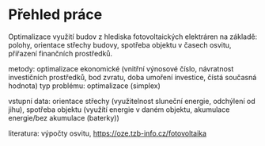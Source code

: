 # Přehled práce

Optimalizace využití budov z hlediska fotovoltaických elektráren na základě: polohy, orientace střechy budovy, spotřeba objektu v časech osvitu, přiřazení finančních prostředků.

metody: optimalizace ekonomické (vnitřní výnosové číslo, návratnost investičních prostředků, bod zvratu, doba umoření investice, čístá současná hodnota)
typ problému: optimalizace (simplex)

vstupní data: orientace střechy (využitelnost sluneční energie, odchýlení od jihu), spotřeba objektu (využítí energie v daném objektu, akumulace energie/bez akumulace (baterky))

literatura: výpočty osvitu, <https://oze.tzb-info.cz/fotovoltaika>
